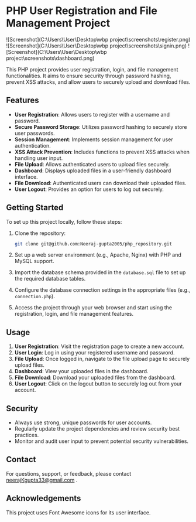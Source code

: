# PHP User Registration and File Management Project

![Screenshot](C:\Users\User\Desktop\wbp project\screenshots\register.png)
![Screenshot](C:\Users\User\Desktop\wbp project\screenshots\signin.png)
![Screenshot](C:\Users\User\Desktop\wbp project\screenshots\dashboard.png)


This PHP project provides user registration, login, and file management functionalities. It aims to ensure security through password hashing, prevent XSS attacks, and allow users to securely upload and download files.

## Features

- **User Registration**: Allows users to register with a username and password.
- **Secure Password Storage**: Utilizes password hashing to securely store user passwords.
- **Session Management**: Implements session management for user authentication.
- **XSS Attack Prevention**: Includes functions to prevent XSS attacks when handling user input.
- **File Upload**: Allows authenticated users to upload files securely.
- **Dashboard**: Displays uploaded files in a user-friendly dashboard interface.
- **File Download**: Authenticated users can download their uploaded files.
- **User Logout**: Provides an option for users to log out securely.

## Getting Started

To set up this project locally, follow these steps:

1. Clone the repository:
   ```sh
   git clone git@github.com:Neeraj-gupta2005/php_repository.git
   
2. Set up a web server environment (e.g., Apache, Nginx) with PHP and MySQL support.

3. Import the database schema provided in the `database.sql` file to set up the required database tables.

4. Configure the database connection settings in the appropriate files (e.g., `connection.php`).

5. Access the project through your web browser and start using the registration, login, and file management features.

Usage
-----

1. **User Registration**: Visit the registration page to create a new account.
2. **User Login**: Log in using your registered username and password.
3. **File Upload**: Once logged in, navigate to the file upload page to securely upload files.
4. **Dashboard**: View your uploaded files in the dashboard.
5. **File Download**: Download your uploaded files from the dashboard.
6. **User Logout**: Click on the logout button to securely log out from your account.

Security
--------

- Always use strong, unique passwords for user accounts.
- Regularly update the project dependencies and review security best practices.
- Monitor and audit user input to prevent potential security vulnerabilities.


Contact
-------

For questions, support, or feedback, please contact neerajKgupta33@gmail.com .

Acknowledgements
----------------

This project uses Font Awesome icons for its user interface.
